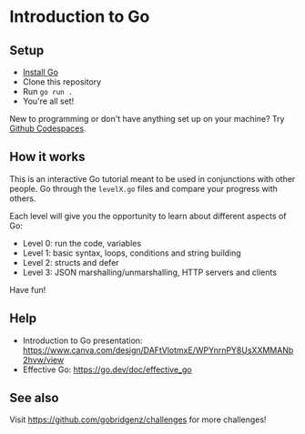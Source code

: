 # Introduction to Go

## Setup

- [Install Go](https://go.dev)
- Clone this repository
- Run `go run .`
- You're all set!

New to programming or don't have anything set up on your machine? Try [Github
Codespaces](https://codespaces.new/Ackar/intro-to-go-workshop).

## How it works

This is an interactive Go tutorial meant to be used in conjunctions with other people.
Go through the `levelX.go` files and compare your progress with others.

Each level will give you the opportunity to learn about different aspects of Go:
- Level 0: run the code, variables
- Level 1: basic syntax, loops, conditions and string building
- Level 2: structs and defer
- Level 3: JSON marshalling/unmarshalling, HTTP servers and clients

Have fun!

## Help

- Introduction to Go presentation: https://www.canva.com/design/DAFtVlotmxE/WPYnrnPY8UsXXMMANb2hvw/view
- Effective Go: https://go.dev/doc/effective_go

## See also

Visit https://github.com/gobridgenz/challenges for more challenges!